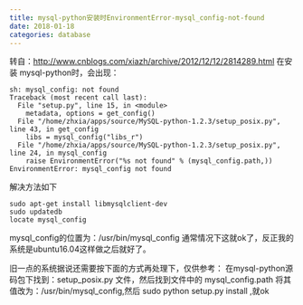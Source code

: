 ```yaml
---
title: mysql-python安装时EnvironmentError-mysql_config-not-found
date: 2018-01-18
categories: database
---
```

转自：http://www.cnblogs.com/xiazh/archive/2012/12/12/2814289.html
在安装 mysql-python时，会出现：
```
sh: mysql_config: not found
Traceback (most recent call last):
  File "setup.py", line 15, in <module>
    metadata, options = get_config()
  File "/home/zhxia/apps/source/MySQL-python-1.2.3/setup_posix.py", line 43, in get_config
    libs = mysql_config("libs_r")
  File "/home/zhxia/apps/source/MySQL-python-1.2.3/setup_posix.py", line 24, in mysql_config
    raise EnvironmentError("%s not found" % (mysql_config.path,))
EnvironmentError: mysql_config not found
```

解决方法如下
```
sudo apt-get install libmysqlclient-dev
sudo updatedb
locate mysql_config
```
mysql_config的位置为：/usr/bin/mysql_config
通常情况下这就ok了，反正我的系统是ubuntu16.04这样做之后就好了。  

旧一点的系统据说还需要按下面的方式再处理下，仅供参考： 
在mysql-python源码包下找到：setup_posix.py 文件，然后找到文件中的 mysql_config.path 将其值改为：/usr/bin/mysql_config,然后 sudo python setup.py install ,就ok
